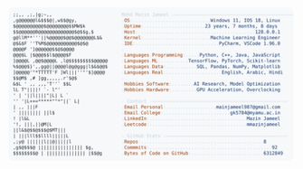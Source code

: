 <picture>
  <source srcset="https://raw.githubusercontent.com/mmazinjameel/mmazinjameel/main/dark_mode.svg?v=1749795364" media="(prefers-color-scheme: dark)">
  <img src="https://raw.githubusercontent.com/mmazinjameel/mmazinjameel/main/light_mode.svg?v=1749795364">
</picture>
